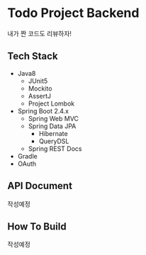 # Todo Project Backend

내가 짠 코드도 리뷰하자!

## Tech Stack

- Java8
  - JUnit5
  - Mockito
  - AssertJ
  - Project Lombok
- Spring Boot 2.4.x
  - Spring Web MVC
  - Spring Data JPA
    - Hibernate
    - QueryDSL
  - Spring REST Docs
- Gradle
- OAuth

## API Document

작성예정

## How To Build

작성예정

